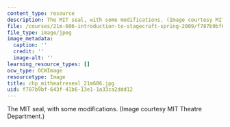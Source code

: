 ```yaml
---
content_type: resource
description: The MIT seal, with some modifications. (Image courtesy MIT Theatre Department.)
file: /courses/21m-606-introduction-to-stagecraft-spring-2009/f787b9bf643f41b613e11a33ca2ddd12_chp_mitheatreseal_21m606.jpg
file_type: image/jpeg
image_metadata:
  caption: ''
  credit: ''
  image-alt: ''
learning_resource_types: []
ocw_type: OCWImage
resourcetype: Image
title: chp_mitheatreseal_21m606.jpg
uid: f787b9bf-643f-41b6-13e1-1a33ca2ddd12
---
```

The MIT seal, with some modifications. (Image courtesy MIT Theatre Department.)

